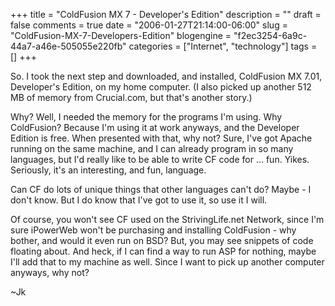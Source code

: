+++
title = "ColdFusion MX 7 - Developer's Edition"
description = ""
draft = false
comments = true
date = "2006-01-27T21:14:00-06:00"
slug = "ColdFusion-MX-7-Developers-Edition"
blogengine = "f2ec3254-6a9c-44a7-a46e-505055e220fb"
categories = ["Internet", "technology"]
tags = []
+++

<p>
So. I took the next step and downloaded, and installed, ColdFusion MX 7.01, Developer&#39;s Edition, on my home computer.  (I also picked up another 512 MB of memory from Crucial.com, but that&#39;s another story.)<!--more--><!--adsense-->
</p>
<p>
Why?  Well, I needed the memory for the programs I&#39;m using.  Why ColdFusion?  Because I&#39;m using it at work anyways, and the Developer Edition is free.  When presented with that, why not?  Sure, I&#39;ve got Apache running on the same machine, and I can already program in so many languages, but I&#39;d really like to be able to write CF code for ... fun.  Yikes.  Seriously, it&#39;s an interesting, and fun, language.
</p>
<p>
Can CF do lots of unique things that other languages can&#39;t do?  Maybe - I don&#39;t know.  But I do know that I&#39;ve got to use it, so use it I will.
</p>
<p>
Of course, you won&#39;t see CF used on the StrivingLife.net Network, since I&#39;m sure iPowerWeb won&#39;t be purchasing and installing ColdFusion - why bother, and would it even run on BSD?  But, you may see snippets of code floating about.  And heck, if I can find a way to run ASP for nothing, maybe I&#39;ll add that to my machine as well.  Since I want to pick up another computer anyways, why not?
</p>
<p>
~Jk
</p>

